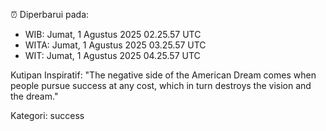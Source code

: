 ⏰ Diperbarui pada:
- WIB: Jumat, 1 Agustus 2025 02.25.57 UTC
- WITA: Jumat, 1 Agustus 2025 03.25.57 UTC
- WIT: Jumat, 1 Agustus 2025 04.25.57 UTC

Kutipan Inspiratif:
"The negative side of the American Dream comes when people pursue success at any cost, which in turn destroys the vision and the dream."


Kategori: success

